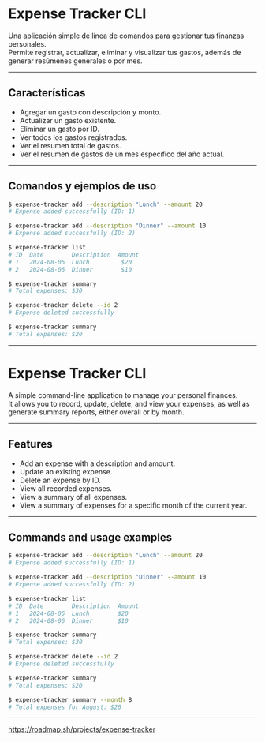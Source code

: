 ﻿# Expense Tracker CLI

Una aplicación simple de línea de comandos para gestionar tus finanzas personales.  
Permite registrar, actualizar, eliminar y visualizar tus gastos, además de generar resúmenes generales o por mes.

---

## Características

- Agregar un gasto con descripción y monto.
- Actualizar un gasto existente.
- Eliminar un gasto por ID.
- Ver todos los gastos registrados.
- Ver el resumen total de gastos.
- Ver el resumen de gastos de un mes específico del año actual.

---

## Comandos y ejemplos de uso

```bash
$ expense-tracker add --description "Lunch" --amount 20
# Expense added successfully (ID: 1)

$ expense-tracker add --description "Dinner" --amount 10
# Expense added successfully (ID: 2)

$ expense-tracker list
# ID  Date        Description  Amount
# 1   2024-08-06  Lunch         $20
# 2   2024-08-06  Dinner        $10

$ expense-tracker summary
# Total expenses: $30

$ expense-tracker delete --id 2
# Expense deleted successfully

$ expense-tracker summary
# Total expenses: $20
````
---

# Expense Tracker CLI

A simple command-line application to manage your personal finances.  
It allows you to record, update, delete, and view your expenses, as well as generate summary reports, either overall or by month.

---

## Features

- Add an expense with a description and amount.
- Update an existing expense.
- Delete an expense by ID.
- View all recorded expenses.
- View a summary of all expenses.
- View a summary of expenses for a specific month of the current year.

---

## Commands and usage examples

```bash
$ expense-tracker add --description "Lunch" --amount 20
# Expense added successfully (ID: 1)

$ expense-tracker add --description "Dinner" --amount 10
# Expense added successfully (ID: 2)

$ expense-tracker list
# ID  Date        Description  Amount
# 1   2024-08-06  Lunch        $20
# 2   2024-08-06  Dinner       $10

$ expense-tracker summary
# Total expenses: $30

$ expense-tracker delete --id 2
# Expense deleted successfully

$ expense-tracker summary
# Total expenses: $20

$ expense-tracker summary --month 8
# Total expenses for August: $20

```
---


https://roadmap.sh/projects/expense-tracker
